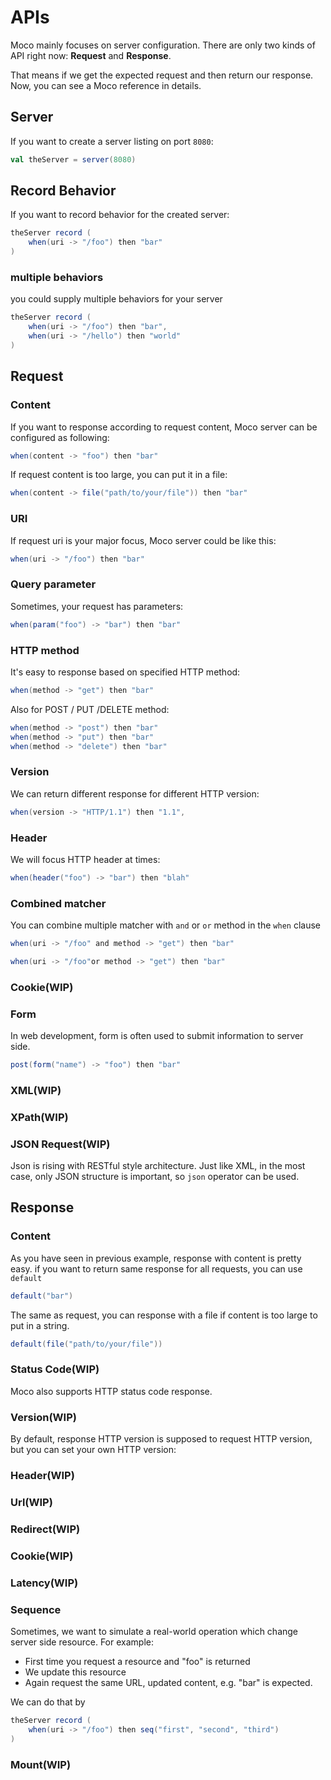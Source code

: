 # APIs
Moco mainly focuses on server configuration. There are only two kinds of API right now: **Request** and **Response**.

That means if we get the expected request and then return our response. Now, you can see a Moco reference in details.


## Server
If you want to create a server listing on port `8080`:

```scala
val theServer = server(8080)
```

## Record Behavior
If you want to record behavior for the created server:

```scala
theServer record (
    when(uri -> "/foo") then "bar"
)
```

### multiple behaviors
you could supply multiple behaviors for your server

```scala
theServer record (
    when(uri -> "/foo") then "bar",
    when(uri -> "/hello") then "world"
)
```

## Request

### Content
If you want to response according to request content, Moco server can be configured as following:

```scala
when(content -> "foo") then "bar"
```


If request content is too large, you can put it in a file:

```scala
when(content -> file("path/to/your/file")) then "bar"

```

### URI
If request uri is your major focus, Moco server could be like this:

```scala
when(uri -> "/foo") then "bar"
```

### Query parameter
Sometimes, your request has parameters:

```scala
when(param("foo") -> "bar") then "bar"
```

### HTTP method
It's easy to response based on specified HTTP method:

```scala
when(method -> "get") then "bar"
```

Also for POST / PUT /DELETE method:

```scala
when(method -> "post") then "bar"
when(method -> "put") then "bar"
when(method -> "delete") then "bar"
```


### Version
We can return different response for different HTTP version:

```scala
when(version -> "HTTP/1.1") then "1.1",
```

### Header
We will focus HTTP header at times:

```scala
when(header("foo") -> "bar") then "blah"
```

### Combined matcher
You can combine multiple matcher with `and` or `or` method in the `when` clause

```scala
when(uri -> "/foo" and method -> "get") then "bar"

when(uri -> "/foo"or method -> "get") then "bar"
```

### Cookie(WIP)

### Form
In web development, form is often used to submit information to server side.
```scala
post(form("name") -> "foo") then "bar"
```
### XML(WIP)

### XPath(WIP)

### JSON Request(WIP)
Json is rising with RESTful style architecture. Just like XML, in the most case, only JSON structure is important, so `json` operator can be used.


## Response

### Content

As you have seen in previous example, response with content is pretty easy.
if you want to return same response for all requests, you can use `default`

```scala
default("bar")
```

The same as request, you can response with a file if content is too large to put in a string.


```scala
default(file("path/to/your/file"))
```

### Status Code(WIP)
Moco also supports HTTP status code response.


### Version(WIP)

By default, response HTTP version is supposed to request HTTP version, but you can set your own HTTP version:

### Header(WIP)

### Url(WIP)

### Redirect(WIP)

### Cookie(WIP)

### Latency(WIP)

### Sequence
Sometimes, we want to simulate a real-world operation which change server side resource. For example:
* First time you request a resource and "foo" is returned
* We update this resource
* Again request the same URL, updated content, e.g. "bar" is expected.

We can do that by
```scala
theServer record (
    when(uri -> "/foo") then seq("first", "second", "third")
)
```
### Mount(WIP)

